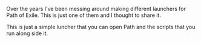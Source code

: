 Over the years I've been messing around making different launchers for Path of Exile. This is just one of them and I thought to share it.

This is just a simple luncher that you can open Path and the scripts that you run along side it.
